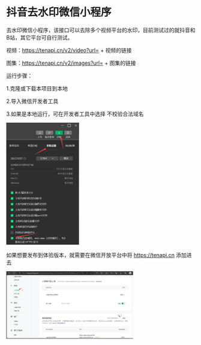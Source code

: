 # 抖音去水印微信小程序

去水印微信小程序，该接口可以去除多个视频平台的水印，目前测试过的就抖音和B站，其它平台可自行测试。

视频：https://tenapi.cn/v2/video?url= + 视频的链接

图集：https://tenapi.cn/v2/images?url= + 图集的链接

运行步骤：

1.克隆或下载本项目到本地

2.导入微信开发者工具

3.如果是本地运行，可在开发者工具中选择 不校验合法域名

 <img src="images\step2.png" alt="step2" style="zoom: 33%;" />

如果想要发布到体验版本，就需要在微信开放平台中将  https://tenapi.cn  添加进去

<img src="images\step1.png" alt="step1" style="zoom: 33%;" />